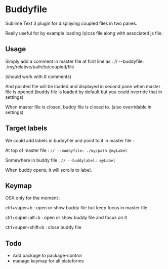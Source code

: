 # Buddyfile

Sublime Text 3 plugin for displaying coupled files in two panes.

Really useful for by example loading (s)css file along with associated js file.

## Usage

Simply add a comment in master file at first line as :
// --buddyfile: ./my/relative/path/to/coupled/file

(should work with # comments)

And pointed file will be loaded and displayed in second pane  when master file is opened 
(buddy file is loaded by default but you could override that in settings)

When master file is closed, buddy file is closed to. (also overridable in settings)


## Target labels

We could add labels in buddyfile and point to it in master file :

At top of master file : `// --buddyfile: ./my/path @myLabel`

Somewhere in buddy file : `// --buddylabel: myLabel`

When buddy opens, it will scrolls to label.


## Keymap

OSX only for the moment :

ctrl+super+b :  	open or show buddy file but keep focus in master file

ctrl+super+alt+b :	open or show buddy file and focus on it

ctrl+super+shift+b : 	close buddy file 


## Todo

- Add package to package-control
- manage keymap for all plateforms

